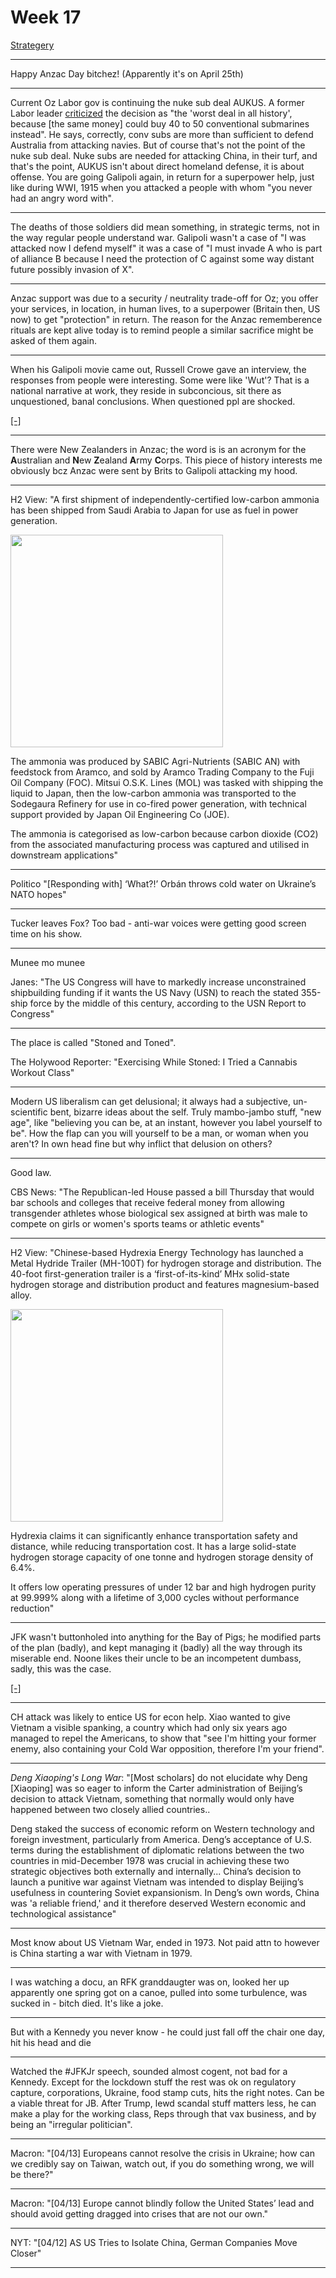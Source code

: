 # Week 17

[Strategery](0119/2017/07/the-next-decade-friedman.html#australia)

---

Happy Anzac Day bitchez! (Apparently it's on April 25th)

---

Current Oz Labor gov is continuing the nuke sub deal AUKUS. A former
Labor leader [criticized](https://www.theguardian.com/australia-news/2023/mar/15/paul-keating-labels-aukus-submarine-pact-worst-deal-in-all-history-in-attack-on-albanese-government)
the decision as "the 'worst deal in all history', because [the same money] could
buy 40 to 50 conventional submarines instead". He says, correctly,
conv subs are more than sufficient to defend Australia from attacking
navies. But of course that's not the point of the nuke sub deal. Nuke
subs are needed for attacking China, in their turf, and that's the point,
AUKUS isn't about direct homeland defense, it is about offense. You are
going Galipoli again, in return for a superpower help, just like during WWI,
1915 when you attacked a people with whom "you never had an angry word with".

---

The deaths of those soldiers did mean something, in strategic terms,
not in the way regular people understand war. Galipoli wasn't a case
of "I was attacked now I defend myself" it was a case of "I must
invade A who is part of alliance B because I need the protection of C
against some way distant future possibly invasion of X".

---

Anzac support was due to a security / neutrality trade-off for Oz; you
offer your services, in location, in human lives, to a superpower
(Britain then, US now) to get "protection" in return. The reason for
the Anzac rememberence rituals are kept alive today is to remind
people a similar sacrifice might be asked of them again.

---

When his Galipoli movie came out, Russell Crowe gave an interview, the
responses from people were interesting. Some were like 'Wut'? That is
a national narrative at work, they reside in subconcious, sit there as
unquestioned, banal conclusions. When questioned ppl are shocked.

[[-]](https://youtu.be/4BDk0FceZgk?t=7)

---

There were New Zealanders in Anzac; the word is is an acronym for the
**A**ustralian and **N**ew **Z**ealand **A**rmy **C**orps. This piece
of history interests me obviously bcz Anzac were sent by Brits to
Galipoli attacking my hood.

---

H2 View: "A first shipment of independently-certified low-carbon
ammonia has been shipped from Saudi Arabia to Japan for use as fuel in
power generation.

<img width='340' src='https://thearabposts.com/wp-content/uploads/2022/11/Saudi-arabia-8.jpg'/> 

The ammonia was produced by SABIC Agri-Nutrients (SABIC AN) with
feedstock from Aramco, and sold by Aramco Trading Company to the Fuji
Oil Company (FOC). Mitsui O.S.K. Lines (MOL) was tasked with shipping
the liquid to Japan, then the low-carbon ammonia was transported to
the Sodegaura Refinery for use in co-fired power generation, with
technical support provided by Japan Oil Engineering Co (JOE).

The ammonia is categorised as low-carbon because carbon dioxide (CO2)
from the associated manufacturing process was captured and utilised in
downstream applications"

---

Politico "[Responding with] ‘What?!’ Orbán throws cold water on
Ukraine’s NATO hopes"

---

Tucker leaves Fox? Too bad - anti-war voices were getting good screen
time on his show. 

---

Munee mo munee

Janes: "The US Congress will have to markedly increase unconstrained
shipbuilding funding if it wants the US Navy (USN) to reach the stated
355-ship force by the middle of this century, according to the USN
Report to Congress"

---

The place is called "Stoned and Toned". 

The Holywood Reporter: "Exercising While Stoned: I Tried a Cannabis
Workout Class"

---

Modern US liberalism can get delusional; it always had a subjective,
un-scientific bent, bizarre ideas about the self. Truly mambo-jambo
stuff, "new age", like "believing you can be, at an instant, however
you label yourself to be". How the flap can you will yourself to be a
man, or woman when you aren't? In own head fine but why inflict that
delusion on others?

---

Good law.

CBS News: "The Republican-led House passed a bill Thursday that would
bar schools and colleges that receive federal money from allowing
transgender athletes whose biological sex assigned at birth was male
to compete on girls or women's sports teams or athletic events"

---

H2 View: "Chinese-based Hydrexia Energy Technology has launched a
Metal Hydride Trailer (MH-100T) for hydrogen storage and
distribution. The 40-foot first-generation trailer is a
‘first-of-its-kind’ MHx solid-state hydrogen storage and distribution
product and features magnesium-based alloy.

<img width='340' src='https://encrypted-tbn0.gstatic.com/images?q=tbn:ANd9GcTS6xr5OQJwsyjSluvyhHT9D1OMfhgAhQFt3g'/> 

Hydrexia claims it can significantly enhance transportation safety and
distance, while reducing transportation cost. It has a large
solid-state hydrogen storage capacity of one tonne and hydrogen
storage density of 6.4%.

It offers low operating pressures of under 12 bar and high hydrogen
purity at 99.999% along with a lifetime of 3,000 cycles without
performance reduction"

---

JFK wasn't buttonholed into anything for the Bay of Pigs; he modified
parts of the plan (badly), and kept managing it (badly) all the way
through its miserable end. Noone likes their uncle to be an
incompetent dumbass, sadly, this was the case.

[[-]](../../2021/08/nuclear-folly-plokhy.html#bayofpigs)

---

CH attack was likely to entice US for econ help. Xiao wanted to give
Vietnam a visible spanking, a country which had only six years ago
managed to repel the Americans, to show that "see I'm hitting your
former enemy, also containing your Cold War opposition, therefore I'm
your friend".

---

*Deng Xiaoping's Long War*: "[Most scholars] do not elucidate why Deng
[Xiaoping] was so eager to inform the Carter administration of
Beijing’s decision to attack Vietnam, something that normally would
only have happened between two closely allied countries..

Deng staked the success of economic reform on Western technology and
foreign investment, particularly from America. Deng’s acceptance of
U.S. terms during the establishment of diplomatic relations between
the two countries in mid-­December 1978 was crucial in achieving these
two strategic objectives both externally and internally... China’s
decision to launch a punitive war against Vietnam was intended to
display Beijing’s usefulness in countering Soviet expansionism. In
Deng’s own words, China was 'a reliable friend,' and it therefore
deserved Western economic and technological assistance"

---

Most know about US Vietnam War, ended in 1973. Not paid attn to
however is China starting a war with Vietnam in 1979.

---

I was watching a docu, an RFK granddaugter was on, looked her up
apparently one spring got on a canoe, pulled into some turbulence, was
sucked in - bitch died. It's like a joke.

---

But with a Kennedy you never know - he could just fall off the chair
one day, hit his head and die

---

Watched the \#JFKJr speech, sounded almost cogent, not bad for a
Kennedy. Except for the lockdown stuff the rest was ok on regulatory
capture, corporations, Ukraine, food stamp cuts, hits the right
notes. Can be a viable threat for JB. After Trump, lewd scandal stuff
matters less, he can make a play for the working class, Reps through
that vax business, and by being an "irregular politician".

---

Macron: "[04/13] Europeans cannot resolve the crisis in Ukraine; how
can we credibly say on Taiwan, watch out, if you do something wrong,
we will be there?"

---

Macron: "[04/13] Europe cannot blindly follow the United States’ lead
and should avoid getting dragged into crises that are not our own."

---

NYT: "[04/12] AS US Tries to Isolate China, German Companies Move Closer"

---

